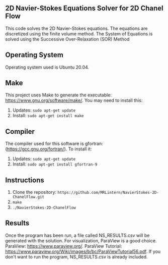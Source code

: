 ## 2D Navier-Stokes Equations Solver for 2D Chanel Flow
This code solves the 2D Navier-Stokes equations.
The equations are discretized using the finite volume method.
The System of Equations is solved using the Successive Over-Relaxation (SOR) Method

## Operating System
Operating system used is Ubuntu 20.04.

## Make
This project uses Make to generate the executable: https://www.gnu.org/software/make/.
You may need to install this: 
1. Updates: `sudo apt-get update`
2. Install: `sudo apt-get install make`


## Compiler
The compiler used for this software is gfortran: (https://gcc.gnu.org/fortran/).
To install it: 
1. Updates: `sudo apt-get update`
2. Install: `sudo apt-get install gfortran-9`

## Instructions
1. Clone the repository: `https://github.com/MRLintern/NavierStokes-2D-ChanelFlow.git`
2. `make`
3. `./NavierStokes-2D-ChanelFlow`

## Results
Once the program has been run, a file called NS_RESULTS.csv will be generated
with the solution. For visualization, ParaView is a good choice. 
ParaView: https://www.paraview.org/.
ParaView Tutorial: https://www.paraview.org/Wiki/images/b/bc/ParaViewTutorial56.pdf.
If you don't want to run the program, NS_RESULTS.csv is already included.
